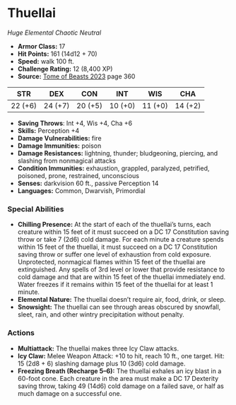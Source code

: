# Thuellai

*Huge* *Elemental* *Chaotic Neutral*

- **Armor Class:** 17
- **Hit Points:** 161 (14d12 + 70)
- **Speed:** walk 100 ft.
- **Challenge Rating:** 12 (8,400 XP)
- **Source:** [Tome of Beasts 2023](https://koboldpress.com/kpstore/product/tome-of-beasts-1-2023-edition/) page 360

| STR | DEX | CON | INT | WIS | CHA |
| --- | --- | --- | --- | --- | --- |
| 22 (+6) | 24 (+7) | 20 (+5) | 10 (+0) | 11 (+0) | 14 (+2) |

- **Saving Throws**: Int +4, Wis +4, Cha +6
- **Skills:** Perception +4
- **Damage Vulnerabilities:** fire
- **Damage Immunities:** poison
- **Damage Resistances:** lightning, thunder; bludgeoning, piercing, and slashing from nonmagical attacks
- **Condition Immunities:** exhaustion, grappled, paralyzed, petrified, poisoned, prone, restrained, unconscious
- **Senses:** darkvision 60 ft., passive Perception 14
- **Languages:** Common, Dwarvish, Primordial
### Special Abilities
- **Chilling Presence:** At the start of each of the thuellai’s turns, each creature within 15 feet of it must succeed on a DC 17 Constitution saving throw or take 7 (2d6) cold damage. For each minute a creature spends within 15 feet of the thuellai, it must succeed on a DC 17 Constitution saving throw or suffer one level of exhaustion from cold exposure. Unprotected, nonmagical flames within 15 feet of the thuellai are extinguished. Any spells of 3rd level or lower that provide resistance to cold damage and that are within 15 feet of the thuellai immediately end. Water freezes if it remains within 15 feet of the thuellai for at least 1 minute.
- **Elemental Nature:** The thuellai doesn’t require air, food, drink, or sleep.
- **Snowsight:** The thuellai can see through areas obscured by snowfall, sleet, rain, and other wintry precipitation without penalty.
### Actions
- **Multiattack:** The thuellai makes three Icy Claw attacks.
- **Icy Claw:** Melee Weapon Attack: +10 to hit, reach 10 ft., one target. Hit: 15 (2d8 + 6) slashing damage plus 10 (3d6) cold damage.
- **Freezing Breath (Recharge 5–6):** The thuellai exhales an icy blast in a 60-foot cone. Each creature in the area must make a DC 17 Dexterity saving throw, taking 49 (14d6) cold damage on a failed save, or half as much damage on a successful one.
